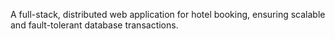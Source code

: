 A full-stack, distributed web application for hotel booking, ensuring scalable and fault-tolerant database transactions.
